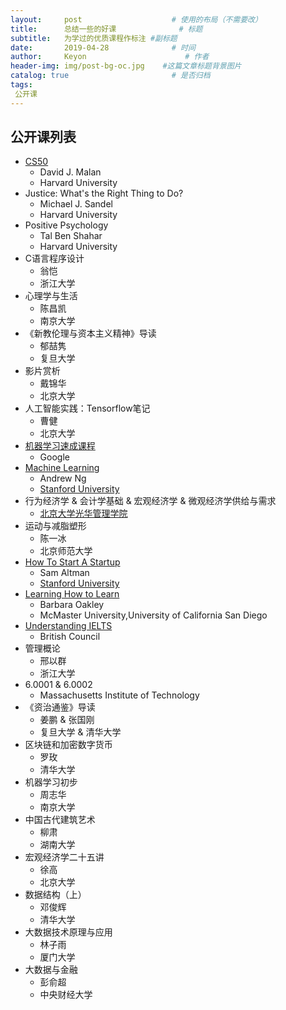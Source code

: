 ```yaml
---
layout:     post                    # 使用的布局（不需要改）
title:      总结一些的好课              # 标题 
subtitle:   为学过的优质课程作标注 #副标题
date:       2019-04-28              # 时间
author:     Keyon                      # 作者
header-img: img/post-bg-oc.jpg    #这篇文章标题背景图片
catalog: true                       # 是否归档
tags:
 公开课
---
```


## 公开课列表
* [CS50](https://certificates.cs50.io/0f999b74-664c-4f1f-92e4-4204692d7289.png?size=letter)
	* David J. Malan
	* Harvard University
* Justice: What's the Right Thing to Do?
	* Michael J. Sandel
	* Harvard University
* Positive Psychology
	* Tal Ben Shahar
	* Harvard University
* C语言程序设计
	* 翁恺
	* 浙江大学
* 心理学与生活
	* 陈昌凯
	* 南京大学
* 《新教伦理与资本主义精神》导读
	* 郁喆隽
	* 复旦大学
* 影片赏析
	* 戴锦华
	* 北京大学
* 人工智能实践：Tensorflow笔记
	* 曹健
	* 北京大学
* [机器学习速成课程](https://developers.google.cn/machine-learning/crash-course)
	* Google
* [Machine Learning](https://www.coursera.org/specializations/machine-learning-introduction)
	* Andrew Ng
	* [Stanford University](https://www.youtube.com/playlist?list=PLoROMvodv4rMiGQp3WXShtMGgzqpfVfbU)
* 行为经济学 & 会计学基础 & 宏观经济学 & 微观经济学供给与需求
	* [北京大学光华管理学院](https://space.bilibili.com/478724542)
* 运动与减脂塑形
	* 陈一冰
	* 北京师范大学
* [How To Start A Startup](https://www.startupschool.org/)
	* Sam Altman
	* [Stanford University](https://www.youtube.com/playlist?list=PLQ-uHSnFig5MaafmEhFox7rO-b0RxQth-)
* [Learning How to Learn](https://www.coursera.org/learn/learning-how-to-learn)
	* Barbara Oakley
	* McMaster University,University of California San Diego
* [Understanding IELTS](https://www.futurelearn.com/programs/understanding-ielts)
	* British Council
* 管理概论
	* 邢以群
	* 浙江大学
* 6.0001 & 6.0002
	* Massachusetts Institute of Technology
* 《资治通鉴》导读
	* 姜鹏 & 张国刚
	* 复旦大学 & 清华大学
* 区块链和加密数字货币
	* 罗玫
	* 清华大学
* 机器学习初步
	* 周志华
	* 南京大学
* 中国古代建筑艺术
	* 柳肃
	* 湖南大学
* 宏观经济学二十五讲
	* 徐高
	* 北京大学
* 数据结构（上）
  * 邓俊辉
  * 清华大学
* 大数据技术原理与应用
  * 林子雨
  * 厦门大学
* 大数据与金融
  * 彭俞超
  * 中央财经大学